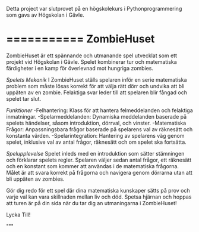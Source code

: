 Detta project var slutprovet på en högskolekurs i Pythonprogrammering som gavs av Högskolan i Gävle. 

===========
ZombieHuset
===========

ZombieHuset är ett spännande och utmanande spel utvecklat som ett projekt vid Högskolan i Gävle. 
Spelet kombinerar tur och matematiska färdigheter i en kamp för överlevnad mot hungriga zombies.

*Spelets Mekanik*
I ZombieHuset ställs spelaren inför en serie matematiska problem som måste lösas korrekt för att välja rätt dörr och undvika att bli uppäten av en zombie.
Felaktiga svar leder till att spelaren blir fångad och spelet tar slut.

*Funktioner*
-Felhantering: Klass för att hantera felmeddelanden och felaktiga inmatningar.
-Spelarmeddelanden: Dynamiska meddelanden baserade på spelets händelser, såsom introduktion, dörrval, och vinster.
-Matematiska Frågor: Anpassningsbara frågor baserade på spelarens val av räknesätt och konstanta värden.
-Spelarintegration: Hantering av spelarens väg genom spelet, inklusive val av antal frågor, räknesätt och om spelet ska fortsätta.

*Spelupplevelse*
Spelet inleds med en introduktion som sätter stämningen och förklarar spelets regler. 
Spelaren väljer sedan antal frågor, ett räknesätt och en konstant som kommer att användas i de matematiska frågorna. 
Målet är att svara korrekt på frågorna och navigera genom dörrarna utan att bli uppäten av zombies.

Gör dig redo för ett spel där dina matematiska kunskaper sätts på prov och varje val kan vara skillnaden mellan liv och död. 
Spetsa hjärnan och hoppas att turen är på din sida när du tar dig an utmaningarna i ZombieHuset!

Lycka Till!

"""
